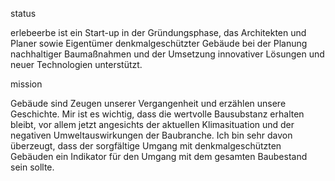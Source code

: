 status


erlebeerbe ist ein Start-up in der Gründungsphase, 
das Architekten und Planer sowie Eigentümer denkmalgeschützter Gebäude bei der Planung nachhaltiger Baumaßnahmen und der Umsetzung innovativer Lösungen und neuer Technologien unterstützt. 


mission


Gebäude sind Zeugen unserer Vergangenheit und erzählen unsere Geschichte. Mir ist es wichtig, dass die wertvolle Bausubstanz erhalten bleibt, vor allem jetzt angesichts der aktuellen Klimasituation und der negativen Umweltauswirkungen der Baubranche. Ich bin sehr davon überzeugt, dass der sorgfältige Umgang mit denkmalgeschützten Gebäuden ein Indikator für den Umgang mit dem gesamten Baubestand sein sollte.



